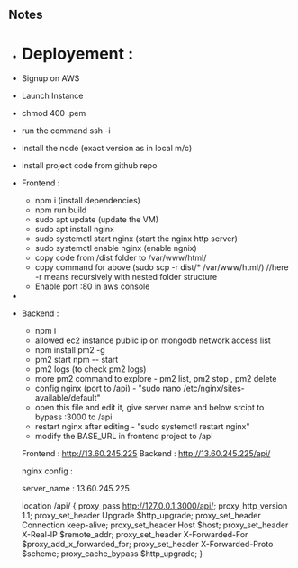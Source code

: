 ## Notes

- # Deployement :
- Signup on AWS
- Launch Instance
- chmod 400 <secret>.pem
- run the command ssh -i <pem file> <ec2 url>
- install the node (exact version as in local m/c)
- install project code from github repo

- Frontend :
  - npm i (install dependencies)
  - npm run build
  - sudo apt update (update the VM)
  - sudo apt install nginx
  - sudo systemctl start nginx (start the nginx http server)
  - sudo systemctl enable nginx (enable ngnix)
  - copy code from /dist folder to /var/www/html/
  - copy command for above (sudo scp -r dist/\* /var/www/html/) //here -r means recursively with nested folder structure
  - Enable port :80 in aws console
-
- Backend :

  - npm i
  - allowed ec2 instance public ip on mongodb network access list
  - npm install pm2 -g
  - pm2 start npm -- start
  - pm2 logs (to check pm2 logs)
  - more pm2 command to explore - pm2 list, pm2 stop <name>, pm2 delete <name>
  - config nginx (port to /api) - "sudo nano /etc/nginx/sites-available/default"
  - open this file and edit it, give server name and below srcipt to bypass :3000 to /api
  - restart nginx after editing - "sudo systemctl restart nginx"
  - modify the BASE_URL in frontend project to /api

  Frontend : http://13.60.245.225
  Backend : http://13.60.245.225/api/

  nginx config :

  server_name : 13.60.245.225

  location /api/ {
  proxy_pass http://127.0.0.1:3000/api/;
  proxy_http_version 1.1;
  proxy_set_header Upgrade $http_upgrade;
  proxy_set_header Connection keep-alive;
  proxy_set_header Host $host;
  proxy_set_header X-Real-IP $remote_addr;
  proxy_set_header X-Forwarded-For $proxy_add_x_forwarded_for;
  proxy_set_header X-Forwarded-Proto $scheme;
  proxy_cache_bypass $http_upgrade;
  }
